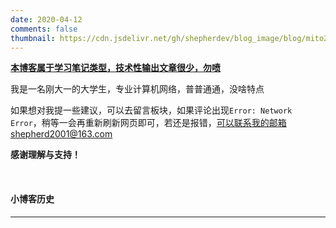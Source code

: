 ```yaml
---
date: 2020-04-12 
comments: false
thumbnail: https://cdn.jsdelivr.net/gh/shepherdev/blog_image/blog/mito2.jpg
---
```


**<u>本博客属于学习笔记类型，技术性输出文章很少，勿喷</u>**

我是一名刚大一的大学生，专业计算机网络，普普通通，没啥特点

如果想对我提一些建议，可以去留言板块，如果评论出现`Error: Network Error`，稍等一会再重新刷新网页即可，若还是报错，可以联系我的邮箱shepherd2001@163.com

**感谢理解与支持！**

<br>

#### 小博客历史

---

<div class="time-axis-main">
	<ul class="time-axis"></ul>
</div>
<script src="/js/about-me.js"></script>
<br>
<br>